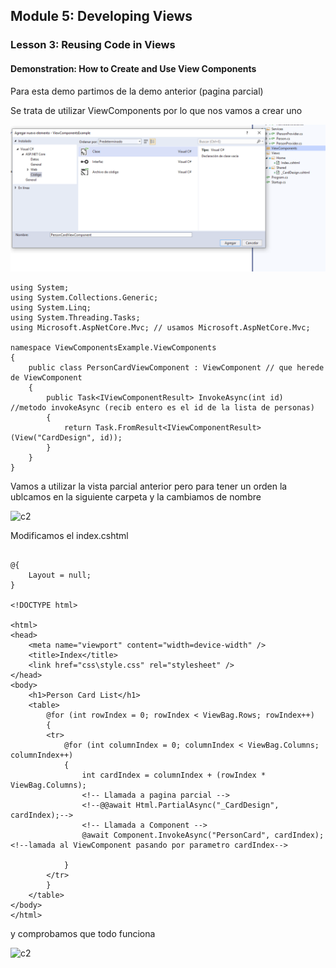 ## Module 5: Developing Views

### Lesson 3: Reusing Code in Views

#### Demonstration: How to Create and Use View Components

Para esta demo partimos de la demo anterior (pagina parcial)

Se trata de utilizar ViewComponents por lo que nos vamos a crear uno

![c1](imagenes/c1.PNG)

```
using System;
using System.Collections.Generic;
using System.Linq;
using System.Threading.Tasks;
using Microsoft.AspNetCore.Mvc; // usamos Microsoft.AspNetCore.Mvc;

namespace ViewComponentsExample.ViewComponents
{
    public class PersonCardViewComponent : ViewComponent // que herede de ViewComponent
    {
        public Task<IViewComponentResult> InvokeAsync(int id)                            //metodo invokeAsync (recib entero es el id de la lista de personas)
        {
            return Task.FromResult<IViewComponentResult>(View("CardDesign", id));
        }
    }
}
````

Vamos a utilizar la vista parcial anterior pero para tener un orden la ublcamos en la siguiente carpeta y la cambiamos de nombre

![c2](imagenes/c2.PNG)


Modificamos el index.cshtml

````

@{
    Layout = null;
}

<!DOCTYPE html>

<html>
<head>
    <meta name="viewport" content="width=device-width" />
    <title>Index</title>
    <link href="css\style.css" rel="stylesheet" />
</head>
<body>
    <h1>Person Card List</h1>
    <table>
        @for (int rowIndex = 0; rowIndex < ViewBag.Rows; rowIndex++)
        {
        <tr>
            @for (int columnIndex = 0; columnIndex < ViewBag.Columns; columnIndex++)
            {
                int cardIndex = columnIndex + (rowIndex * ViewBag.Columns);
				<!-- Llamada a pagina parcial -->
                <!--@@await Html.PartialAsync("_CardDesign", cardIndex);-->
				<!-- Llamada a Component -->
                @await Component.InvokeAsync("PersonCard", cardIndex);  <!--lamada al ViewComponent pasando por parametro cardIndex-->

            }
        </tr>
        }
    </table>
</body>
</html>
````

y comprobamos que todo funciona

![c2](imagenes/c3.PNG)


